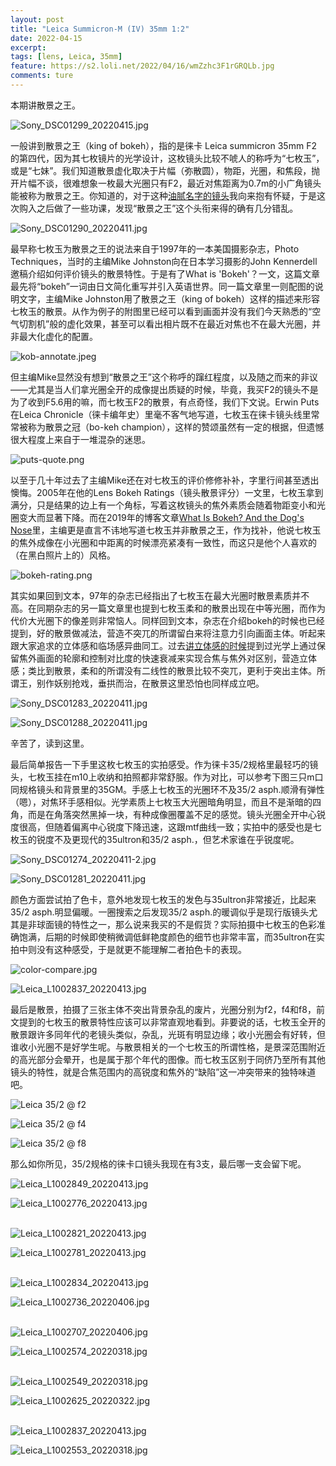 ```yaml
---
layout: post
title: "Leica Summicron-M (IV) 35mm 1:2"
date: 2022-04-15
excerpt: 
tags: [lens, Leica, 35mm]
feature: https://s2.loli.net/2022/04/16/wmZzhc3F1rGRQLb.jpg
comments: ture
---
```


本期讲散景之王。

![Sony_DSC01299_20220415.jpg](https://s2.loli.net/2022/04/16/qTMc3EQrLmGJgpf.jpg)

一般讲到散景之王（king of bokeh），指的是徕卡 Leica summicron 35mm F2 的第四代，因为其七枚镜片的光学设计，这枚镜头比较不唬人的称呼为“七枚玉”，或是“七妹”。我们知道散景虚化取决于片幅（弥散圆），物距，光圈，和焦段，抛开片幅不谈，很难想象一枚最大光圈只有F2，最近对焦距离为0.7m的小广角镜头能被称为散景之王。你知道的，对于这种[油腻名字的镜头](https://taikwai.github.io/50-ultron/)我向来抱有怀疑，于是这次购入之后做了一些功课，发现“散景之王”这个头衔来得的确有几分错乱。

![Sony_DSC01290_20220411.jpg](https://s2.loli.net/2022/04/16/wmZzhc3F1rGRQLb.jpg)

最早称七枚玉为散景之王的说法来自于1997年的一本美国摄影杂志，Photo Techniques，当时的主编Mike Johnston向在日本学习摄影的John Kennerdell邀稿介绍如何评价镜头的散景特性。于是有了What is 'Bokeh'？一文，这篇文章最先将“bokeh”一词由日文简化重写并引入英语世界。同一篇文章里一则配图的说明文字，主编Mike Johnston用了散景之王（king of bokeh）这样的描述来形容七枚玉的散景。从作为例子的附图里已经可以看到画面并没有我们今天熟悉的“空气切割机”般的虚化效果，甚至可以看出相片既不在最近对焦也不在最大光圈，并非最大化虚化的配置。

![kob-annotate.jpeg](https://s2.loli.net/2022/04/16/nNkhZIcGR5YMOoC.jpg)

但主编Mike显然没有想到“散景之王”这个称呼的蹿红程度，以及随之而来的非议——尤其是当人们拿光圈全开的成像提出质疑的时候，毕竟，我买F2的镜头不是为了收到F5.6用的嘛，而七枚玉F2的散景，有点奇怪，我们下文说。Erwin Puts在Leica Chronicle（徕卡编年史）里毫不客气地写道，七枚玉在徕卡镜头线里常常被称为散景之冠（bo-keh champion），这样的赞颂虽然有一定的根据，但遗憾很大程度上来自于一堆混杂的迷思。

![puts-quote.png](https://s2.loli.net/2022/04/16/F3lZOVuGNHyCeWp.png)

以至于几十年过去了主编Mike还在对七枚玉的评价修修补补，字里行间甚至透出懊悔。2005年在他的Lens Bokeh Ratings（镜头散景评分）一文里，七枚玉拿到满分，只是结果的边上有一个角标，写着这枚镜头的焦外素质会随着物距变小和光圈变大而显著下降。而在2019年的博客文章[What Is Bokeh? And the Dog's Nose](https://theonlinephotographer.typepad.com/the_online_photographer/2019/11/what-is-bokeh-and-the-dogs-nose.html)里，主编更是直言不讳地写道七枚玉并非散景之王，作为找补，他说七枚玉的焦外成像在小光圈和中距离的时候漂亮紧凑有一致性，而这只是他个人喜欢的（在黑白照片上的）风格。

![bokeh-rating.png](https://s2.loli.net/2022/04/16/MoWljC2I7JFaDrf.png)

其实如果回到文本，97年的杂志已经指出了七枚玉在最大光圈时散景素质并不高。在同期杂志的另一篇文章里也提到七枚玉柔和的散景出现在中等光圈，而作为代价大光圈下的像差则非常恼人。同样回到文本，杂志在介绍bokeh的时候也已经提到，好的散景做减法，营造不突兀的所谓留白来将注意力引向画面主体。听起来跟大家追求的立体感和临场感异曲同工。过去[讲立体感的时候](https://taikwai.github.io/50cron/)提到过光学上通过保留焦外画面的轮廓和控制对比度的快速衰减来实现合焦与焦外对区别，营造立体感；类比到散景，柔和的所谓没有二线性的散景比较不突兀，更利于突出主体。所谓王，别作妖别抢戏，垂拱而治，在散景这里恐怕也同样成立吧。

![Sony_DSC01283_20220411.jpg](https://s2.loli.net/2022/04/16/efUW54MJrHYKLNc.jpg)

![Sony_DSC01288_20220411.jpg](https://s2.loli.net/2022/04/16/d8YIRcM9k57Jpvu.jpg)

辛苦了，读到这里。

最后简单报告一下手里这枚七枚玉的实拍感受。作为徕卡35/2规格里最轻巧的镜头，七枚玉挂在m10上收纳和拍照都非常舒服。作为对比，可以参考下图三只m口同规格镜头和背景里的35GM。手感上七枚玉的光圈环不及35/2 asph.顺滑有弹性（嗯），对焦环手感相似。光学素质上七枚玉大光圈暗角明显，而且不是渐暗的四角，而是在角落突然黑掉一块，有种成像圈覆盖不足的感觉。镜头光圈全开中心锐度很高，但随着偏离中心锐度下降迅速，这跟mtf曲线一致；实拍中的感受也是七枚玉的锐度不及更现代的35ultron和35/2 asph.，但艺术家谁在乎锐度呢。

![Sony_DSC01274_20220411-2.jpg](https://s2.loli.net/2022/04/16/PiuS5qGdhtg6lB4.jpg)

![Sony_DSC01281_20220411.jpg](https://s2.loli.net/2022/04/16/Lt5aNnc83pZ6qvb.jpg)

颜色方面尝试拍了色卡，意外地发现七枚玉的发色与35ultron非常接近，比起来35/2 asph.明显偏暖。一圈搜索之后发现35/2 asph.的暖调似乎是现行版镜头尤其是非球面镜的特性之一，那么说来我买的不是假货？实际拍摄中七枚玉的色彩准确饱满，后期的时候即使稍微调低鲜艳度颜色的细节也非常丰富，而35ultron在实拍中则没有这种感受，于是就更不能理解二者拍色卡的表现。

![color-compare.jpg](https://s2.loli.net/2022/04/16/fotIGYcwuaP5N89.jpg)

![Leica_L1002837_20220413.jpg](https://s2.loli.net/2022/04/16/yDuAX9IjxfvUiRL.jpg)

最后是散景，拍摄了三张主体不突出背景杂乱的废片，光圈分别为f2，f4和f8，前文提到的七枚玉的散景特性应该可以非常直观地看到。非要说的话，七枚玉全开的散景跟许多同年代的老镜头类似，杂乱，光斑有明显边缘；收小光圈会有好转，但谁收小光圈不是好学生呢。与散景相关的一个七枚玉的所谓性格，是景深范围附近的高光部分会晕开，也是属于那个年代的图像。而七枚玉区别于同侪乃至所有其他镜头的特性，就是合焦范围内的高锐度和焦外的“缺陷”这一冲突带来的独特味道吧。

![Leica 35/2 @ f2](https://s2.loli.net/2022/04/16/or12uRBwfSp5Uj4.jpg)

![Leica 35/2 @ f4](https://s2.loli.net/2022/04/16/HuJW59oh1s7kPOv.jpg)

![Leica 35/2 @ f8](https://s2.loli.net/2022/04/16/FTCct8hravkYDA2.jpg)


那么如你所见，35/2规格的徕卡口镜头我现在有3支，最后哪一支会留下呢。

![Leica_L1002849_20220413.jpg](https://s2.loli.net/2022/04/16/Pvj9ANL4S8piE2y.jpg)

![Leica_L1002776_20220413.jpg](https://s2.loli.net/2022/04/16/pEab3VOZyN5wLcs.jpg)
<br>
<br>

![Leica_L1002821_20220413.jpg](https://s2.loli.net/2022/04/16/knxU6rEtu1PJVMf.jpg)

![Leica_L1002781_20220413.jpg](https://s2.loli.net/2022/04/16/E5rMihqQwl316an.jpg)
<br>
<br>

![Leica_L1002834_20220413.jpg](https://s2.loli.net/2022/04/16/fOcQWSnJqUwZ2XC.jpg)

![Leica_L1002736_20220406.jpg](https://s2.loli.net/2022/04/16/cKxVTZGtBJE73od.jpg)
<br>
<br>

![Leica_L1002707_20220406.jpg](https://s2.loli.net/2022/04/16/QkfToIcSt2vdsmO.jpg)

![Leica_L1002574_20220318.jpg](https://s2.loli.net/2022/04/16/gqSrfhd7UYHQpyl.jpg)
<br>
<br>

![Leica_L1002549_20220318.jpg](https://s2.loli.net/2022/04/16/fQMSxsHkeNEc6Ug.jpg)

![Leica_L1002625_20220322.jpg](https://s2.loli.net/2022/04/16/KdGFVLn2yBvDoXY.jpg)
<br>
<br>

![Leica_L1002837_20220413.jpg](https://s2.loli.net/2022/04/16/yDuAX9IjxfvUiRL.jpg)

![Leica_L1002553_20220318.jpg](https://s2.loli.net/2022/04/16/3D78f6Qe1CJmqKo.jpg)
